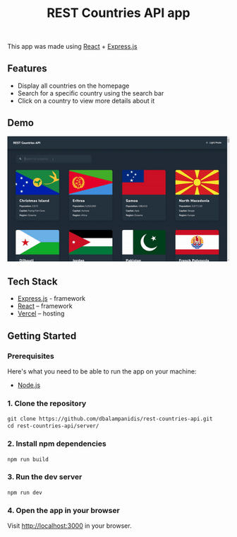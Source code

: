 <div align="center">
  <h1 align="center">REST Countries API app</h1>
</div>

<br/>

This app was made using [React](https://react.dev/) + [Express.js](https://expressjs.com/)

## Features

- Display all countries on the homepage
- Search for a specific country using the search bar
- Click on a country to view more details about it

## Demo

![REST Countries API GIF](./client/public/rest-countries-demo.gif)

## Tech Stack

- [Express.js](https://expressjs.com/) - framework
- [React](https://react.dev/) – framework
- [Vercel](https://vercel.com/) – hosting

## Getting Started

### Prerequisites

Here's what you need to be able to run the app on your machine:

- [Node.js](https://nodejs.org/en/)

### 1. Clone the repository

```shell
git clone https://github.com/dbalampanidis/rest-countries-api.git
cd rest-countries-api/server/
```

### 2. Install npm dependencies

```shell
npm run build
```

### 3. Run the dev server

```shell
npm run dev
```

### 4. Open the app in your browser

Visit [http://localhost:3000](http://localhost:3000) in your browser.
